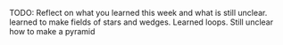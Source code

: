 TODO: Reflect on what you learned this week and what is still unclear.
learned to make fields of stars and wedges. Learned loops. Still unclear how to make a pyramid
